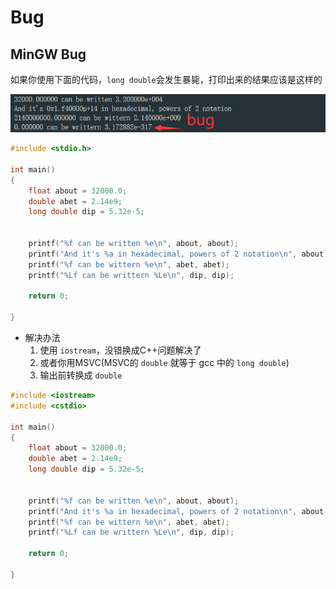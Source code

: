 # Bug



## MinGW Bug

如果你使用下面的代码，`long double`会发生暴毙，打印出来的结果应该是这样的

![bug](../images/bug.png)

```c
#include <stdio.h>

int main()
{
    float about = 32000.0;
    double abet = 2.14e9;
    long double dip = 5.32e-5;


    printf("%f can be written %e\n", about, about);
    printf("And it's %a in hexadecimal, powers of 2 notation\n", about);
    printf("%f can be wittern %e\n", abet, abet);
    printf("%Lf can be writtern %Le\n", dip, dip);

    return 0;

}
```



- 解决办法 
  1. 使用 `iostream`，没错换成C++问题解决了
  2. 或者你用MSVC(MSVC的 `double` 就等于 gcc 中的 `long double`) 
  3. 输出前转换成 `double`

```cpp
#include <iostream>
#include <cstdio>

int main()
{
    float about = 32000.0;
    double abet = 2.14e9;
    long double dip = 5.32e-5;


    printf("%f can be written %e\n", about, about);
    printf("And it's %a in hexadecimal, powers of 2 notation\n", about);
    printf("%f can be wittern %e\n", abet, abet);
    printf("%Lf can be writtern %Le\n", dip, dip);

    return 0;

}
```

